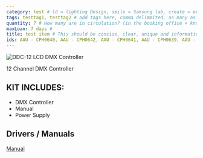 ```yaml
---
category: test # ld = lighting Design, smile = Samsung lab, create = everything else
tags: testtag1, testtag2 # add tags here, comma delimmited, as many as you want
quantity: 7 # How many are in circulation? (in the booking office + known to be lent out)
maxLoan: 7 days #
title: test item # This should be concise, clear, unique and informative, further information can be listed below
ids: AAU - CPH0640, AAU - CPH0642, AAU - CPH0641, AAU - CPH0639, AAU - CPH0638, AAU - CPH0643
---
```

![DDC-12 LCD DMX Controller](../../assets/images/equip/ld/1.webp)

12 Channel DMX Controller

## KIT INCLUDES:
- DMX Controller
- Manual
- Power Supply

## Drivers / Manuals

[Manual](https://images.static-thomann.de/pics/atg/atgdata/document/manual/c_258125_v3_r1_en_online.pdf)
